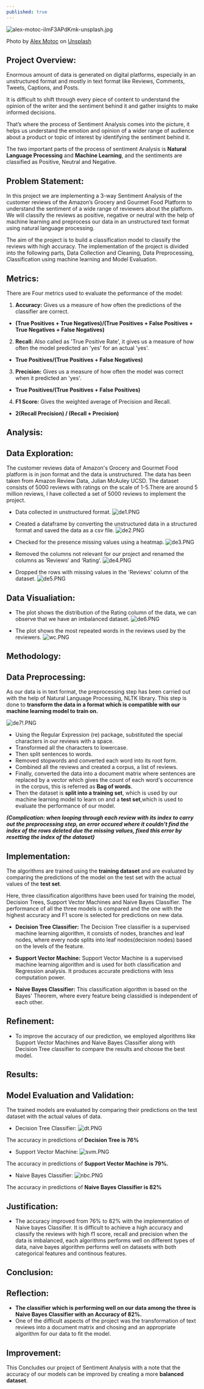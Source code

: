 ```yaml
---
published: true
---
```

![alex-motoc-iImF3APdKmk-unsplash.jpg]({{site.baseurl}}/images/alex-motoc-iImF3APdKmk-unsplash.jpg)

<span>Photo by <a href="https://unsplash.com/@alexmotoc?utm_source=unsplash&amp;utm_medium=referral&amp;utm_content=creditCopyText">Alex Motoc</a> on <a href="https://unsplash.com/t/experimental?utm_source=unsplash&amp;utm_medium=referral&amp;utm_content=creditCopyText">Unsplash</a></span>

## Project Overview:

Enormous amount of data is generated on digital platforms, especially in an unstructured format and mostly in text format like Reviews, Comments, Tweets, Captions, and Posts. 

It is difficult to shift through every piece of content to understand the opinion of the writer and the sentiment behind it and gather insights to make informed decisions. 

That’s where the process of Sentiment Analysis comes into the picture, it helps us understand the emotion and opinion of a wider range of audience about a product or topic of interest by identifying the sentiment behind it. 

The two important parts of the process of sentiment Analysis is **Natural Language Processing** and **Machine Learning**, and the sentiments are classified as Positive, Neutral and Negative.

## Problem Statement:

In this project we are implementing a 3-way Sentiment Analysis of the customer reviews of the Amazon’s Grocery and Gourmet Food Platform to understand the sentiment of a wide range of reviewers about the platform. We will classify the reviews as positive, negative or neutral with the help of machine learning and preprocess our data in an unstructured text format using natural language processing.

The aim of the project is to build a classification model to classify the reviews with high accuracy. The implementation of the project is divided into the following parts, Data Collection and Cleaning, Data Preprocessing, Classification using machine learning and Model Evaluation.  

## Metrics:

There are Four metrics used to evaluate the peformance of the model:

1. **Accuracy:** Gives us a measure of how often the predictions of the classifier are correct.
* **(True Positives + True Negatives)/(True Positives + False Positives + True Negatives + False Negatives)**

2. **Recall:** Also called as 'True Positive Rate', it gives us a measure of how often the model predicted an 'yes' for  an actual 'yes'.
* **True Positives/(True Positives + False Negatives)**

3. **Precision:** Gives us a measure of how often the model was correct when it predicted an 'yes'.
* **True Positives/(True Positives + False Positives)**
   
4. **F1 Score:** Gives the weighted average of Precision and Recall.
* **2(Recall  Precision) / (Recall + Precision)**

## Analysis:

## Data Exploration:

The customer reviews data of Amazon's Grocery and Gourmet Food platform is in json format and the data is unstructured. The data has been taken from Amazon Review Data, Julian McAuley UCSD. The dataset consists of 5000 reviews with ratings on the scale of 1-5.There are around 5 million reviews, I have collected a set of 5000 reviews to implement the project. 

* Data collected in unstructured format.
![de1.PNG]({{site.baseurl}}/images/de1.PNG)


* Created a dataframe by converting the unstructured data in a structured format and saved the data as a csv file.
![de2.PNG]({{site.baseurl}}/images/de2.PNG)


* Checked for the presence missing values using a heatmap.
![de3.PNG]({{site.baseurl}}/images/de3.PNG)


* Removed the columns not relevant for our project and renamed the columns as ‘Reviews’ and ‘Rating’.
![de4.PNG]({{site.baseurl}}/images/de4.PNG)


* Dropped the rows with missing values in the 'Reviews' column of the dataset.
![de5.PNG]({{site.baseurl}}/images/de5.PNG)


## Data Visualiation:

* The plot shows the distribution of the Rating column of the data, we can observe that we have an imbalanced dataset.
![de6.PNG]({{site.baseurl}}/images/de6.PNG)


* The plot shows the most repeated words in the reviews used by the reviewers.
![wc.PNG]({{site.baseurl}}/images/wc.PNG)


## Methodology:

## Data Preprocessing:

As our data is in text format, the preprocessing step has been carried out with the help of Natural Language Processing, NLTK library. This step is done to **transform the data in a format which is compatible with our machine learning model to train on.**

![de7!.PNG]({{site.baseurl}}/images/de7!.PNG)


* Using the Regular Expression (re) package, substituted the special characters in our reviews with a space.
* Transformed all the characters to lowercase.
* Then split sentences to words.
* Removed stopwords and converted each word into its root form.
* Combined all the reviews and created a corpus, a list of reviews.
* Finally, converted the data into a document matrix where sentences are replaced by a vector which gives the count of each word's occurrence in the corpus, this is referred as **Bag of words**.
* Then the dataset is **split into a training set**, which is used by our machine learning model to learn on and a **test set**,which is used to evaluate the performance of our model.

**_(Complication: when looping through each review with its index to carry out the preprocessing step, an error occured where it couldn't find the index of the rows deleted due the missing values, fixed this error by resetting the index of the dataset)_**

## Implementation:

The algorithms are trained using the **training dataset** and are evaluated by comparing the predictions of the model on the test set with the actual values of the **test set**.

Here, three classification algorithms have been used for training the model, Decision Trees, Support Vector Machines and Naive Bayes Classifier. The performance of all the three models is compared and the one with the highest accuracy and F1 score is selected for predictions on new data.


* **Decision Tree Classifier:** 
The Decision Tree classifier is a supervised machine learning algorithm, it consists of nodes, branches and leaf nodes, where every node splits into leaf nodes(decision nodes) based on the levels of the feature. 


* **Support Vector Machine:**
Support Vector Machine is a supervised machine learning algorithm and is used for both classification and Regression analysis. It produces accurate predictions with less computation power.



* **Naive Bayes Classifier:**
This classification algorithm is based on the Bayes' Theorem, where every feature being classidied is independent of each other.


## Refinement:

* To improve the accuracy of our prediction, we employed algorithms like Support Vector Machines and Naive Bayes Classifier along with Decision Tree classifier to compare the results and choose the best model.

## Results:

## Model Evaluation and Validation:
The trained models are evaluated by comparing their predictions on the test dataset with the actual values of data.

* Decision Tree Classifier:
![dt.PNG]({{site.baseurl}}/images/dt.PNG)


The accuracy in predictions of **Decision Tree is 76%**

* Support Vector Machine:
![svm.PNG]({{site.baseurl}}/images/svm.PNG)


The accuracy in predictions of **Support Vector Machine is 79%.**

* Naive Bayes Classifier:
![nbc.PNG]({{site.baseurl}}/images/nbc.PNG)


The accuracy in predictions of **Naive Bayes Classifier is 82%**

## Justification:


* The accuracy improved from 76% to 82% with the implementation of Naive bayes Classifier. It is difficult to achieve a high accuracy and classify the reviews with high f1 score, recall and precision when the data is imbalanced, each algorithms performs well on different types of data, naive bayes algorithm performs well on datasets with both categorical features and continous features.


## Conclusion:

## Reflection:
* **The classifier which is performing well on our data among the three is Naive Bayes Classifier with an Accuracy of 82%.** 
* One of the difficult aspects of the project was the transformation of text reviews into a document matrix and chosing and an appropriate algorithm for our data to fit the model.

## Improvement:

This Concludes our project of Sentiment Analysis with a note that the accuracy of our models can be improved by creating a more **balanced dataset**.
